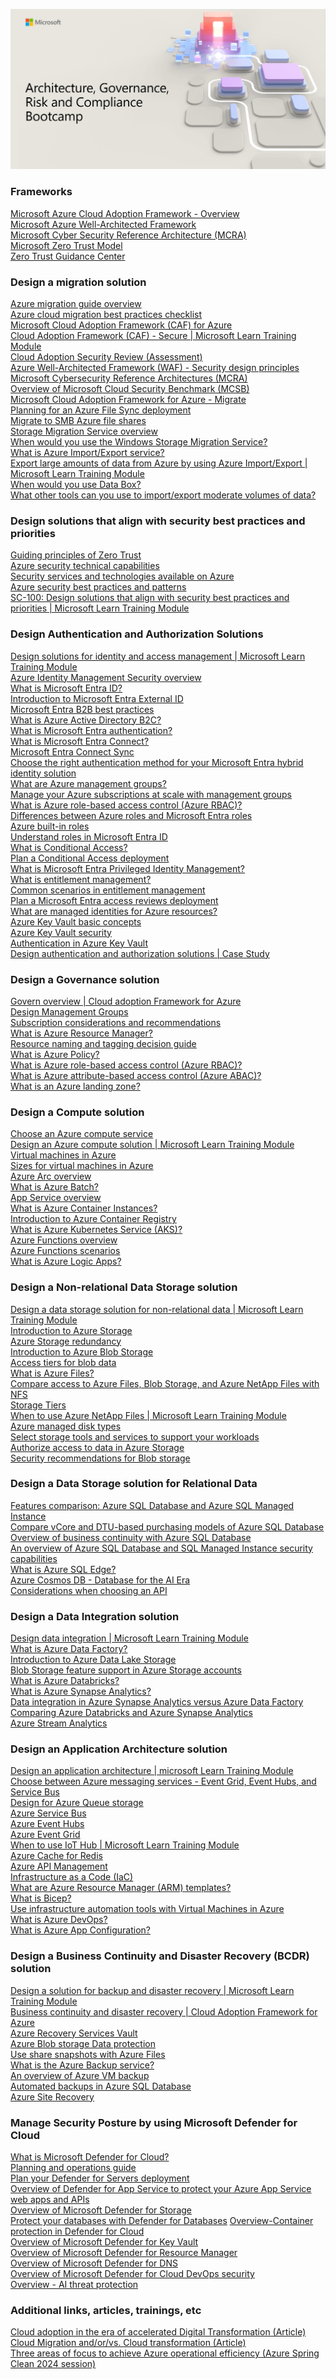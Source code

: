 ![Architecture, Governance, Risk and Compliance Bootcamp title screenshot](Pic/AzureGRCBootcamp.jpg)

### Frameworks

[Microsoft Azure Cloud Adoption Framework - Overview](https://docs.microsoft.com/azure/cloud-adoption-framework/overview?WT.mc_id=AZ-MVP-5002880)\
[Microsoft Azure Well-Architected Framework](https://learn.microsoft.com/azure/well-architected/?WT.mc_id=AZ-MVP-5002880)\
[Microsoft Cyber Security Reference Architecture (MCRA)](https://learn.microsoft.com/security/adoption/mcra?WT.mc_id=AZ-MVP-5002880)\
[Microsoft Zero Trust Model](https://www.microsoft.com/security/business/zero-trust?WT.mc_id=AZ-MVP-5002880)\
[Zero Trust Guidance Center](https://learn.microsoft.com/security/zero-trust/zero-trust-overview?WT.mc_id=AZ-MVP-5002880)

### Design a migration solution

[Azure migration guide overview](https://learn.microsoft.com/en-us/azure/cloud-adoption-framework/migrate/?WT.mc_id=AZ-MVP-5002880)\
[Azure cloud migration best practices checklist](https://learn.microsoft.com/en-us/azure/cloud-adoption-framework/migrate/?WT.mc_id=AZ-MVP-5002880)\
[Microsoft Cloud Adoption Framework (CAF) for Azure](https://learn.microsoft.com/en-us/training/modules/microsoft-cloud-adoption-framework-for-azure/?WT.mc_id=AZ-MVP-5002880)\
[Cloud Adoption Framework (CAF) - Secure | Microsoft Learn Training Module](https://learn.microsoft.com/azure/cloud-adoption-framework/secure?WT.mc_id=AZ-MVP-5002880)\
[Cloud Adoption Security Review (Assessment)](https://learn.microsoft.com/assessments/93dfb79b-71af-404d-897e-3928ecfb92b1/?WT.mc_id=AZ-MVP-5002880)\
[Azure Well-Architected Framework (WAF) - Security design principles](https://learn.microsoft.com/en-us/azure/well-architected/security/principles?WT.mc_id=AZ-MVP-5002880)\
[Microsoft Cybersecurity Reference Architectures (MCRA)](https://learn.microsoft.com/security/adoption/mcra?WT.mc_id=AZ-MVP-5002880)\
[Overview of Microsoft Cloud Security Benchmark (MCSB)](https://learn.microsoft.com/security/benchmark/azure/introduction?WT.mc_id=AZ-MVP-5002880)\
[Microsoft Cloud Adoption Framework for Azure - Migrate](https://learn.microsoft.com/azure/cloud-adoption-framework/migrate?WT.mc_id=AZ-MVP-500288)\
[Planning for an Azure File Sync deployment](https://learn.microsoft.com/azure/storage/file-sync/file-sync-planning?WT.mc_id=AZ-MVP-5002880)\
[Migrate to SMB Azure file shares](https://learn.microsoft.com/azure/storage/files/storage-files-migration-overview?WT.mc_id=AZ-MVP-5002880)\
[Storage Migration Service overview](https://docs.microsoft.com/windows-server/storage/storage-migration-service/overview?WT.mc_id=AZ-MVP-5002880)\
[When would you use the Windows Storage Migration Service?](https://learn.microsoft.com/windows-server/storage/storage-migration-service/overview?WT.mc_id=AZ-MVP-5002880)\
[What is Azure Import/Export service?](https://learn.microsoft.com/azure/import-export/storage-import-export-service?WT.mc_id=AZ-MVP-5002880)\
[Export large amounts of data from Azure by using Azure Import/Export | Microsoft Learn Training Module](https://docs.microsoft.com/learn/modules/export-data-with-azure-import-export/?WT.mc_id=AZ-MVP-5002880)\
[When would you use Data Box?](https://learn.microsoft.com/azure/databox/data-box-overview/?WT.mc_id=AZ-MVP-5002880)\
[What other tools can you use to import/export moderate volumes of data?](https://learn.microsoft.com/azure/storage/common/storage-use-azcopy-v10/?WT.mc_id=AZ-MVP-5002880)

### Design solutions that align with security best practices and priorities

[Guiding principles of Zero Trust](https://learn.microsoft.com/azure/security/fundamentals/zero-trust?WT.mc_id=AZ-MVP-5002880#guiding-principles-of-zero-trust)\
[Azure security technical capabilities](https://learn.microsoft.com/en-us/azure/security/fundamentals/technical-capabilities?WT.mc_id=AZ-MVP-5002880)\
[Security services and technologies available on Azure](https://learn.microsoft.com/azure/security/fundamentals/services-technologies?WT.mc_id=AZ-MVP-5002880)\
[Azure security best practices and patterns](https://learn.microsoft.com/azure/security/fundamentals/best-practices-and-patterns?WT.mc_id=AZ-MVP-5002880)\
[SC-100: Design solutions that align with security best practices and priorities | Microsoft Learn Training Module](https://learn.microsoft.com/en-us/training/paths/sc-100-design-solutions-best-practices-priorities/?WT.mc_id=AZ-MVP-5002880)

### Design Authentication and Authorization Solutions

[Design solutions for identity and access management | Microsoft Learn Training Module](https://learn.microsoft.com/training/modules/design-solutions-identity-access-management/?WT.mc_id=AZ-MVP-5002880)\
[Azure Identity Management Security overview](https://learn.microsoft.com/azure/security/fundamentals/identity-management-overview?WT.mc_id=AZ-MVP-5002880)\
[What is Microsoft Entra ID?](https://learn.microsoft.com/entra/fundamentals/whatis?WT.mc_id=AZ-MVP-5002880)\
[Introduction to Microsoft Entra External ID](https://learn.microsoft.com/entra/external-id/external-identities-overview?WT.mc_id=AZ-MVP-5002880)\
[Microsoft Entra B2B best practices](https://learn.microsoft.com/entra/external-id/b2b-fundamentals?WT.mc_id=AZ-MVP-5002880)\
[What is Azure Active Directory B2C?](https://learn.microsoft.com/azure/active-directory-b2c/overview?WT.mc_id=AZ-MVP-5002880)\
[What is Microsoft Entra authentication?](https://learn.microsoft.com/entra/identity/authentication/overview-authentication?WT.mc_id=AZ-MVP-5002880)\
[What is Microsoft Entra Connect?](https://learn.microsoft.com/entra/identity/hybrid/connect/whatis-azure-ad-connect?WT.mc_id=AZ-MVP-5002880)\
[Microsoft Entra Connect Sync](https://learn.microsoft.com/entra/identity/hybrid/connect/how-to-connect-sync-whatis?WT.mc_id=AZ-MVP-5002880)\
[Choose the right authentication method for your Microsoft Entra hybrid identity solution](https://learn.microsoft.com/entra/identity/hybrid/connect/choose-ad-authn?WT.mc_id=AZ-MVP-5002880)\
[What are Azure management groups?](https://learn.microsoft.com/azure/governance/management-groups/overview?WT.mc_id=AZ-MVP-5002880)\
[Manage your Azure subscriptions at scale with management groups](https://learn.microsoft.com/azure/governance/management-groups/manage?WT.mc_id=AZ-MVP-5002880)\
[What is Azure role-based access control (Azure RBAC)?](https://learn.microsoft.com/azure/role-based-access-control/overview?WT.mc_id=AZ-MVP-5002880)\
[Differences between Azure roles and Microsoft Entra roles](https://learn.microsoft.com/azure/role-based-access-control/rbac-and-directory-admin-roles?WT.mc_id=AZ-MVP-5002880#differences-between-azure-roles-and-microsoft-entra-roles)\
[Azure built-in roles](https://learn.microsoft.com/azure/role-based-access-control/built-in-roles?WT.mc_id=AZ-MVP-5002880)\
[Understand roles in Microsoft Entra ID](https://learn.microsoft.com/entra/identity/role-based-access-control/concept-understand-roles?WT.mc_id=AZ-MVP-5002880)\
[What is Conditional Access?](https://learn.microsoft.com/entra/identity/conditional-access/overview?WT.mc_id=AZ-MVP-5002880)\
[Plan a Conditional Access deployment](https://learn.microsoft.com/entra/identity/conditional-access/plan-conditional-access?WT.mc_id=AZ-MVP-5002880)\
[What is Microsoft Entra Privileged Identity Management?](https://learn.microsoft.com/entra/id-governance/privileged-identity-management/pim-configure?WT.mc_id=AZ-MVP-5002880)\
[What is entitlement management?](https://learn.microsoft.com/entra/id-governance/entitlement-management-overview?WT.mc_id=AZ-MVP-5002880)\
[Common scenarios in entitlement management](https://learn.microsoft.com/entra/id-governance/entitlement-management-scenarios?WT.mc_id=AZ-MVP-5002880)\
[Plan a Microsoft Entra access reviews deployment](https://learn.microsoft.com/entra/id-governance/deploy-access-reviews?WT.mc_id=AZ-MVP-5002880)\
[What are managed identities for Azure resources?](https://learn.microsoft.com/entra/identity/managed-identities-azure-resources/overview?WT.mc_id=AZ-MVP-5002880)\
[Azure Key Vault basic concepts](https://learn.microsoft.com/azure/key-vault/general/basic-concepts?WT.mc_id=AZ-MVP-5002880)\
[Azure Key Vault security](https://learn.microsoft.com/azure/key-vault/general/security-features?WT.mc_id=AZ-MVP-5002880)\
[Authentication in Azure Key Vault](https://learn.microsoft.com/azure/key-vault/general/authentication?WT.mc_id=AZ-MVP-5002880)\
[Design authentication and authorization solutions | Case Study](https://microsoftlearning.github.io/AZ-305-DesigningMicrosoftAzureInfrastructureSolutions/Instructions/CaseStudy/07-Access.html?WT.mc_id=AZ-MVP-5002880)

### Design a Governance solution

[Govern overview | Cloud adoption Framework for Azure](https://learn.microsoft.com/azure/cloud-adoption-framework/govern/?WT.mc_id=AZ-MVP-5002880)\
[Design Management Groups](https://learn.microsoft.com/azure/cloud-adoption-framework/ready/landing-zone/design-area/resource-org-management-groups?WT.mc_id=AZ-MVP-5002880)\
[Subscription considerations and recommendations](https://learn.microsoft.com/azure/cloud-adoption-framework/ready/landing-zone/design-area/resource-org-subscriptions?WT.mc_id=AZ-MVP-5002880)\
[What is Azure Resource Manager?](https://learn.microsoft.com/azure/azure-resource-manager/management/overview?WT.mc_id=AZ-MVP-5002880)\
[Resource naming and tagging decision guide](https://learn.microsoft.com/azure/cloud-adoption-framework/ready/azure-best-practices/resource-naming-and-tagging-decision-guide?WT.mc_id=AZ-MVP-5002880)\
[What is Azure Policy?](https://learn.microsoft.com/azure/governance/policy/overview?WT.mc_id=AZ-MVP-5002880)\
[What is Azure role-based access control (Azure RBAC)?](https://learn.microsoft.com/azure/role-based-access-control/overview?WT.mc_id=AZ-MVP-5002880)\
[What is Azure attribute-based access control (Azure ABAC)?](https://learn.microsoft.com/azure/role-based-access-control/conditions-overview?WT.mc_id=AZ-MVP-5002880)\
[What is an Azure landing zone?](https://learn.microsoft.com/azure/cloud-adoption-framework/ready/landing-zone/?WT.mc_id=AZ-MVP-5002880)

### Design a Compute solution

[Choose an Azure compute service](https://learn.microsoft.com/azure/architecture/guide/technology-choices/compute-decision-tree?WT.mc_id=AZ-MVP-5002880)\
[Design an Azure compute solution | Microsoft Learn Training Module](https://learn.microsoft.com/training/modules/design-compute-solution/?WT.mc_id=AZ-MVP-5002880)\
[Virtual machines in Azure](https://learn.microsoft.com/azure/virtual-machines/overview?WT.mc_id=AZ-MVP-5002880)\
[Sizes for virtual machines in Azure](https://learn.microsoft.com/azure/virtual-machines/sizes/overview?WT.mc_id=AZ-MVP-5002880)\
[Azure Arc overview](https://learn.microsoft.com/azure/azure-arc/overview?WT.mc_id=AZ-MVP-5002880)\
[What is Azure Batch?](https://learn.microsoft.com/azure/batch/batch-technical-overview?WT.mc_id=AZ-MVP-5002880)\
[App Service overview](https://learn.microsoft.com/azure/app-service/overview?WT.mc_id=AZ-MVP-5002880)\
[What is Azure Container Instances?](https://learn.microsoft.com/azure/container-instances/container-instances-overview?WT.mc_id=AZ-MVP-5002880)\
[Introduction to Azure Container Registry](https://learn.microsoft.com/azure/container-registry/container-registry-intro?WT.mc_id=AZ-MVP-5002880)\
[What is Azure Kubernetes Service (AKS)?](https://learn.microsoft.com/azure/aks/what-is-aks?WT.mc_id=AZ-MVP-5002880)\
[Azure Functions overview](https://learn.microsoft.com/azure/azure-functions/functions-overview?WT.mc_id=AZ-MVP-5002880)\
[Azure Functions scenarios](https://learn.microsoft.com/azure/azure-functions/functions-scenarios?WT.mc_id=AZ-MVP-5002880)\
[What is Azure Logic Apps?](https://learn.microsoft.com/azure/logic-apps/logic-apps-overview?WT.mc_id=AZ-MVP-5002880)

### Design a Non-relational Data Storage solution

[Design a data storage solution for non-relational data | Microsoft Learn Training Module](https://learn.microsoft.com/training/modules/design-data-storage-solution-for-non-relational-data/?WT.mc_id=AZ-MVP-5002880)\
[Introduction to Azure Storage](https://learn.microsoft.com/azure/storage/common/storage-introduction?toc=%2Fazure%2Fstorage%2Fblobs%2Ftoc.json&bc=%2Fazure%2Fstorage%2Fblobs%2Fbreadcrumb%2Ftoc.json&WT.mc_id=AZ-MVP-5002880)\
[Azure Storage redundancy](https://learn.microsoft.com/azure/storage/common/storage-redundancy?toc=%2Fazure%2Fstorage%2Fblobs%2Ftoc.json&bc=%2Fazure%2Fstorage%2Fblobs%2Fbreadcrumb%2Ftoc.json&WT.mc_id=AZ-MVP-5002880)\
[Introduction to Azure Blob Storage](https://learn.microsoft.com/azure/storage/blobs/storage-blobs-introduction?WT.mc_id=AZ-MVP-5002880)\
[Access tiers for blob data](https://learn.microsoft.com/azure/storage/blobs/access-tiers-overview?WT.mc_id=AZ-MVP-5002880)\
[What is Azure Files?](https://learn.microsoft.com/azure/storage/files/storage-files-introduction?WT.mc_id=AZ-MVP-5002880)\
[Compare access to Azure Files, Blob Storage, and Azure NetApp Files with NFS](https://learn.microsoft.com/azure/storage/common/nfs-comparison?toc=%2Fazure%2Fstorage%2Fblobs%2Ftoc.json&bc=%2Fazure%2Fstorage%2Fblobs%2Fbreadcrumb%2Ftoc.json&WT.mc_id=AZ-MVP-5002880)\
[Storage Tiers](https://learn.microsoft.com/azure/storage/files/storage-files-planning?WT.mc_id=AZ-MVP-5002880)\
[When to use Azure NetApp Files | Microsoft Learn Training Module](https://learn.microsoft.com/training/modules/introduction-to-azure-netapp-files/4-when-to-use-azure-netapp-files?WT.mc_id=AZ-MVP-5002880)\
[Azure managed disk types](https://learn.microsoft.com/azure/virtual-machines/disks-types?WT.mc_id=AZ-MVP-5002880)\
[Select storage tools and services to support your workloads](https://learn.microsoft.com/en-us/azure/architecture/guide/technology-choices/storage-options?WT.mc_id=AZ-MVP-5002880#select-storage-tools-and-services-to-support-your-workloads)\
[Authorize access to data in Azure Storage](https://learn.microsoft.com/azure/storage/common/authorize-data-access?toc=%2Fazure%2Fstorage%2Fblobs%2Ftoc.json&bc=%2Fazure%2Fstorage%2Fblobs%2Fbreadcrumb%2Ftoc.json&WT.mc_id=AZ-MVP-5002880)\
[Security recommendations for Blob storage](https://learn.microsoft.com/azure/storage/blobs/security-recommendations?WT.mc_id=AZ-MVP-5002880)

### Design a Data Storage solution for Relational Data

[Features comparison: Azure SQL Database and Azure SQL Managed Instance](https://learn.microsoft.com/azure/azure-sql/database/features-comparison?view=azuresql&WT.mc_id=AZ-MVP-5002880)\
[Compare vCore and DTU-based purchasing models of Azure SQL Database](https://learn.microsoft.com/azure/azure-sql/database/purchasing-models?view=azuresql&WT.mc_id=AZ-MVP-5002880)\
[Overview of business continuity with Azure SQL Database](https://learn.microsoft.com/azure/azure-sql/database/business-continuity-high-availability-disaster-recover-hadr-overview?view=azuresql&WT.mc_id=AZ-MVP-5002880)\
[An overview of Azure SQL Database and SQL Managed Instance security capabilities](https://learn.microsoft.com/azure/azure-sql/database/security-overview?view=azuresql&WT.mc_id=AZ-MVP-5002880)\
[What is Azure SQL Edge?](https://learn.microsoft.com/azure/azure-sql-edge/overview?WT.mc_id=AZ-MVP-5002880)\
[Azure Cosmos DB - Database for the AI Era](https://learn.microsoft.com/azure/cosmos-db/introduction?WT.mc_id=AZ-MVP-5002880)\
[Considerations when choosing an API](https://learn.microsoft.com/azure/cosmos-db/choose-api?WT.mc_id=AZ-MVP-5002880#considerations-when-choosing-an-api)

### Design a Data Integration solution

[Design data integration | Microsoft Learn Training Module](https://learn.microsoft.com/training/modules/design-data-integration/?WT.mc_id=AZ-MVP-5002880)\
[What is Azure Data Factory?](https://learn.microsoft.com/azure/data-factory/introduction?WT.mc_id=AZ-MVP-5002880)\
[Introduction to Azure Data Lake Storage](https://learn.microsoft.com/azure/storage/blobs/data-lake-storage-introduction?WT.mc_id=AZ-MVP-5002880)\
[Blob Storage feature support in Azure Storage accounts](https://learn.microsoft.com/en-us/azure/storage/blobs/storage-feature-support-in-storage-accounts?WT.mc_id=AZ-MVP-5002880)\
[What is Azure Databricks?](https://learn.microsoft.com/azure/databricks/introduction/?WT.mc_id=AZ-MVP-5002880)\
[What is Azure Synapse Analytics?](https://learn.microsoft.com/azure/synapse-analytics/overview-what-is?WT.mc_id=AZ-MVP-5002880)\
[Data integration in Azure Synapse Analytics versus Azure Data Factory](https://learn.microsoft.com/azure/synapse-analytics/data-integration/concepts-data-factory-differences?WT.mc_id=AZ-MVP-5002880)\
[Comparing Azure Databricks and Azure Synapse Analytics](https://learn.microsoft.com/data-engineering/playbook/articles/databricks-vs-synapse?WT.mc_id=AZ-MVP-5002880)\
[Azure Stream Analytics](https://learn.microsoft.com/azure/stream-analytics/stream-analytics-introduction?WT.mc_id=AZ-MVP-5002880)

### Design an Application Architecture solution

[Design an application architecture | microsoft Learn Training Module](https://learn.microsoft.com/en-us/training/modules/design-application-architecture/?WT.mc_id=AZ-MVP-5002880)\
[Choose between Azure messaging services - Event Grid, Event Hubs, and Service Bus](https://learn.microsoft.com/azure/service-bus-messaging/compare-messaging-services?WT.mc_id=AZ-MVP-5002880)\
[Design for Azure Queue storage](https://learn.microsoft.com/azure/storage/queues/storage-queues-introduction?WT.mc_id=AZ-MVP-5002880)\
[Azure Service Bus](https://learn.microsoft.com/azure/service-bus-messaging/service-bus-messaging-overview?WT.mc_id=AZ-MVP-5002880)\
[Azure Event Hubs](https://learn.microsoft.com/azure/event-hubs/?WT.mc_id=AZ-MVP-5002880)\
[Azure Event Grid](https://learn.microsoft.com/azure/event-grid/overview?WT.mc_id=AZ-MVP-5002880)\
[When to use IoT Hub | Microsoft Learn Training Module](https://learn.microsoft.com/training/modules/introduction-to-iot-hub/4-when-to-use-iot-hub?WT.mc_id=AZ-MVP-5002880)\
[Azure Cache for Redis](https://learn.microsoft.com/azure/azure-cache-for-redis/cache-overview?WT.mc_id=AZ-MVP-5002880)\
[Azure API Management](https://learn.microsoft.com/azure/api-management/api-management-key-concepts?WT.mc_id=AZ-MVP-5002880)\
[Infrastructure as a Code (IaC)](https://learn.microsoft.com/devops/deliver/what-is-infrastructure-as-code?WT.mc_id=AZ-MVP-5002880)\
[What are Azure Resource Manager (ARM) templates?](https://learn.microsoft.com/azure/azure-resource-manager/templates/overview?WT.mc_id=AZ-MVP-5002880)\
[What is Bicep?](https://learn.microsoft.com/azure/azure-resource-manager/bicep/overview?WT.mc_id=AZ-MVP-5002880)\
[Use infrastructure automation tools with Virtual Machines in Azure](https://learn.microsoft.com/azure/virtual-machines/infrastructure-automation?WT.mc_id=AZ-MVP-5002880)\
[What is Azure DevOps?](https://learn.microsoft.com/azure/devops/user-guide/what-is-azure-devops?toc=%2Fazure%2Fdevops%2Fget-started%2Ftoc.json&view=azure-devops&WT.mc_id=AZ-MVP-5002880)\
[What is Azure App Configuration?](https://learn.microsoft.com/azure/azure-app-configuration/overview?WT.mc_id=AZ-MVP-5002880)

### Design a Business Continuity and Disaster Recovery (BCDR) solution

[Design a solution for backup and disaster recovery | Microsoft Learn Training Module](https://learn.microsoft.com/training/modules/design-solution-for-backup-disaster-recovery/?WT.mc_id=AZ-MVP-5002880)\
[Business continuity and disaster recovery | Cloud Adoption Framework for Azure](https://learn.microsoft.com/en-us/azure/cloud-adoption-framework/ready/landing-zone/design-area/management-business-continuity-disaster-recovery?WT.mc_id=AZ-MVP-5002880)\
[Azure Recovery Services Vault](https://learn.microsoft.com/azure/backup/backup-azure-recovery-services-vault-overview?WT.mc_id=AZ-MVP-5002880)\
[Azure Blob storage Data protection](https://learn.microsoft.com/azure/storage/blobs/data-protection-overview?WT.mc_id=AZ-MVP-5002880)\
[Use share snapshots with Azure Files](https://learn.microsoft.com/azure/storage/files/storage-snapshots-files?WT.mc_id=AZ-MVP-5002880)\
[What is the Azure Backup service?](https://learn.microsoft.com/azure/backup/backup-overview?WT.mc_id=AZ-MVP-5002880)\
[An overview of Azure VM backup](https://learn.microsoft.com/azure/backup/backup-azure-vms-introduction?WT.mc_id=AZ-MVP-5002880)\
[Automated backups in Azure SQL Database](https://learn.microsoft.com/azure/azure-sql/database/automated-backups-overview?view=azuresql&WT.mc_id=AZ-MVP-5002880)\
[Azure Site Recovery](https://learn.microsoft.com/azure/site-recovery/site-recovery-overview?WT.mc_id=AZ-MVP-5002880)

### Manage Security Posture by using Microsoft Defender for Cloud

[What is Microsoft Defender for Cloud?](https://learn.microsoft.com/azure/defender-for-cloud/defender-for-cloud-introduction?WT.mc_id=AZ-MVP-5002880)\
[Planning and operations guide](https://learn.microsoft.com/azure/defender-for-cloud/defender-for-cloud-planning-and-operations-guide?WT.mc_id=AZ-MVP-5002880)\
[Plan your Defender for Servers deployment](https://learn.microsoft.com/azure/defender-for-cloud/plan-defender-for-servers?WT.mc_id=AZ-MVP-5002880)\
[Overview of Defender for App Service to protect your Azure App Service web apps and APIs](https://learn.microsoft.com/azure/defender-for-cloud/defender-for-app-service-introduction?WT.mc_id=AZ-MVP-5002880)\
[Overview of Microsoft Defender for Storage](https://learn.microsoft.com/azure/defender-for-cloud/defender-for-storage-introduction?WT.mc_id=AZ-MVP-5002880)\
[Protect your databases with Defender for Databases](https://learn.microsoft.com/azure/defender-for-cloud/tutorial-enable-databases-plan?WT.mc_id=AZ-MVP-5002880)
[Overview-Container protection in Defender for Cloud](https://learn.microsoft.com/azure/defender-for-cloud/defender-for-containers-introduction?WT.mc_id=AZ-MVP-5002880)\
[Overview of Microsoft Defender for Key Vault](https://learn.microsoft.com/azure/defender-for-cloud/defender-for-key-vault-introduction?WT.mc_id=AZ-MVP-5002880)\
[Overview of Microsoft Defender for Resource Manager](https://learn.microsoft.com/azure/defender-for-cloud/defender-for-resource-manager-introduction?WT.mc_id=AZ-MVP-5002880)\
[Overview of Microsoft Defender for DNS](https://learn.microsoft.com/azure/defender-for-cloud/defender-for-dns-introduction?WT.mc_id=AZ-MVP-5002880)\
[Overview of Microsoft Defender for Cloud DevOps security](https://learn.microsoft.com/en-us/azure/defender-for-cloud/defender-for-devops-introduction?WT.mc_id=AZ-MVP-5002880)\
[Overview - AI threat protection](https://learn.microsoft.com/azure/defender-for-cloud/ai-threat-protection?WT.mc_id=AZ-MVP-5002880)

### Additional links, articles, trainings, etc

[Cloud adoption in the era of accelerated Digital Transformation (Article)](https://www.ituziast.com/index.php/2020/04/17/cloud-adoption-in-the-era-of-accelerated-digital-transformation-part-1/)\
[Cloud Migration and/or/vs. Cloud transformation (Article)](https://www.ituziast.com/index.php/2023/10/26/cloud-migration-and-or-vs-cloud-transformation/)\
[Three areas of focus to achieve Azure operational efficiency (Azure Spring Clean 2024 session)](https://www.youtube.com/watch?v=chfhIdXKrKg)

[def]: \pic\AzureGRCBootcamp.jpg
